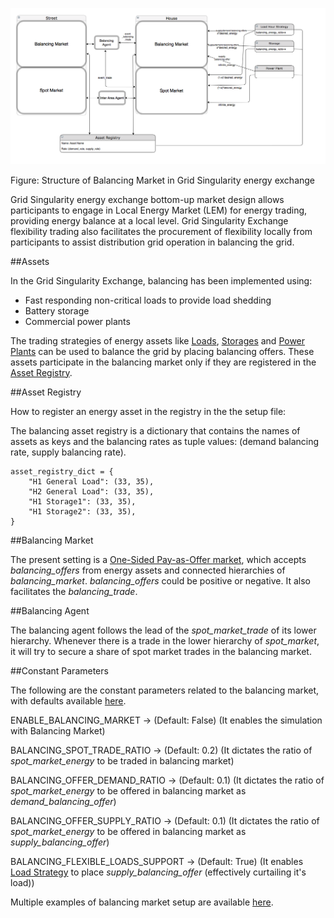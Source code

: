 ![alt_text](img/balancing-market-implementation-1.png)

Figure: Structure of Balancing Market in Grid Singularity energy exchange

Grid Singularity energy exchange bottom-up market design allows participants to engage in Local Energy Market (LEM) for energy trading, providing energy balance at a local level. Grid Singularity Exchange flexibility trading also facilitates the procurement of flexibility locally from participants to assist distribution grid operation in balancing the grid.

##Assets

In the Grid Singularity Exchange, balancing has been implemented using:

*   Fast responding non-critical loads to provide load shedding
*   Battery storage
*   Commercial power plants

The trading strategies of energy assets like [Loads](model-load.md), [Storages](model-storage.md) and [Power Plants](model-power-plant.md) can be used to balance the grid by placing balancing offers. These assets participate in the balancing market only if they are registered in the [Asset Registry](balancing-implementation.md#asset-registry).

##Asset Registry

How to register an energy asset in the registry in the the setup file:

The balancing asset registry is a dictionary that contains the names of assets as keys and the balancing rates as tuple values: (demand balancing rate, supply balancing rate).

```
asset_registry_dict = {
    "H1 General Load": (33, 35),
    "H2 General Load": (33, 35),
    "H1 Storage1": (33, 35),
    "H1 Storage2": (33, 35),
}
```

##Balancing Market

The present setting is a [One-Sided Pay-as-Offer market](one-sided-pay-as-offer.md), which accepts _balancing_offers_ from energy assets and connected hierarchies of _balancing_market_. _balancing_offers_ could be positive or negative. It also facilitates the _balancing_trade_.

##Balancing Agent

The balancing agent follows the lead of the _spot_market_trade_ of its lower hierarchy. Whenever there is a trade in the lower hierarchy of _spot_market_, it will try to secure a share of spot market trades in the balancing market.

##Constant Parameters

The following are the constant parameters related to the balancing market, with defaults available [here](https://github.com/gridsingularity/d3a-interface/blob/master/d3a_interface/constants_limits.py#L176-L189).

ENABLE_BALANCING_MARKET →  (Default: False) (It enables the simulation with Balancing Market)

BALANCING_SPOT_TRADE_RATIO →  (Default: 0.2) (It dictates the ratio of _spot_market_energy_ to be traded in balancing market)

BALANCING_OFFER_DEMAND_RATIO → (Default: 0.1) (It dictates the ratio of _spot_market_energy_ to be offered in balancing market as _demand_balancing_offer_)

BALANCING_OFFER_SUPPLY_RATIO → (Default: 0.1) (It dictates the ratio of _spot_market_energy_ to be offered in balancing market as _supply_balancing_offer_)

BALANCING_FLEXIBLE_LOADS_SUPPORT → (Default: True) (It enables [Load Strategy](model-load.md) to place _supply_balancing_offer_ (effectively curtailing it's load))

Multiple examples of balancing market setup are available [here](https://github.com/gridsingularity/d3a/tree/master/src/d3a/setup/balancing_market).